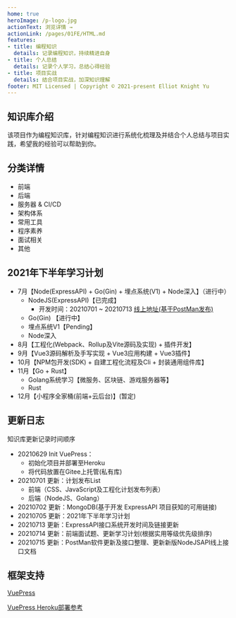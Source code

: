 ```yaml
---
home: true
heroImage: /p-logo.jpg
actionText: 浏览详情 →
actionLink: /pages/01FE/HTML.md
features:
- title: 编程知识
  details: 记录编程知识，持续精进自身
- title: 个人总结
  details: 记录个人学习，总结心得经验
- title: 项目实战
  details: 结合项目实战，加深知识理解
footer: MIT Licensed | Copyright © 2021-present Elliot Knight Yu
---
```


## 知识库介绍
该项目作为编程知识库，针对编程知识进行系统化梳理及并结合个人总结与项目实践，希望我的经验可以帮助到你。

## 分类详情
- 前端
- 后端
- 服务器 & CI/CD
- 架构体系
- 常用工具
- 程序素养
- 面试相关
- 其他

## 2021年下半年学习计划
- 7月【Node(ExpressAPI) + Go(Gin) + 埋点系统(V1) + Node深入】（进行中）
    - NodeJS(ExpressAPI)【已完成】
        - 开发时间：20210701 ~ 20210713 [线上地址(基于PostMan发布)](https://documenter.getpostman.com/view/3694200/Tzm8Fb1G#542ba7a3-c910-4076-b1a1-7bbbc61bfb86)
    - Go(Gin) 【进行中】
    - 埋点系统V1【Pending】
    - Node深入
- 8月【工程化(Webpack、Rollup及Vite源码及实现) + 插件开发】
- 9月【Vue3源码解析及手写实现 + Vue3应用构建 + Vue3插件】
- 10月【NPM包开发(SDK) + 自建工程化流程及Cli + 封装通用组件库】
- 11月【Go + Rust】
    - Golang系统学习【微服务、区块链、游戏服务器等】
    - Rust
- 12月【小程序全家桶(前端+云后台)】(暂定)

## 更新日志
知识库更新记录时间顺序
- 20210629 Init VuePress：
  - 初始化项目并部署至Heroku
  - 将代码放置在Gitee上托管(私有库)
- 20210701 更新：计划发布List
  - 前端（CSS、JavaScript及工程化计划发布列表）
  - 后端（NodeJS、Golang）
- 20210702 更新：MongoDB(基于开发 ExpressAPI 项目获知的可用链接)
- 20210705 更新：2021年下半年学习计划
- 20210713 更新：ExpressAPI接口系统开发时间及链接更新
- 20210714 更新：前端面试题、更新学习计划(根据实用等级优先级排序)
- 20210715 更新：PostMan软件更新及接口整理、更新新版NodeJSAPI线上接口文档

## 框架支持
[VuePress](https://vuepress.vuejs.org/zh/)

[VuePress Heroku部署参考](https://vuepress.vuejs.org/zh/guide/deploy.html#heroku)
